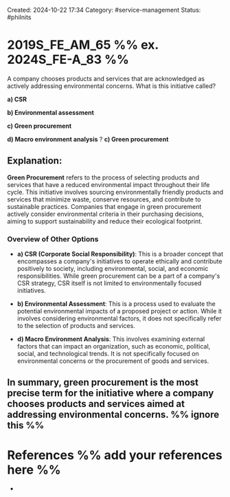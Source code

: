 Created: 2024-10-22 17:34
Category: #service-management 
Status: #philnits



# 2019S_FE_AM_65 %% ex. 2024S_FE-A_83 %%

A company chooses products and services that are acknowledged as actively addressing environmental concerns. What is this initiative called? 

**a) CSR** 

**b) Environmental assessment** 

**c) Green procurement** 

**d) Macro environment analysis**
?
**c) Green procurement** 
## **Explanation:**

**Green Procurement** refers to the process of selecting products and services that have a reduced environmental impact throughout their life cycle. This initiative involves sourcing environmentally friendly products and services that minimize waste, conserve resources, and contribute to sustainable practices. Companies that engage in green procurement actively consider environmental criteria in their purchasing decisions, aiming to support sustainability and reduce their ecological footprint.

### Overview of Other Options

- **a) CSR (Corporate Social Responsibility)**: This is a broader concept that encompasses a company's initiatives to operate ethically and contribute positively to society, including environmental, social, and economic responsibilities. While green procurement can be a part of a company's CSR strategy, CSR itself is not limited to environmentally focused initiatives.
    
- **b) Environmental Assessment**: This is a process used to evaluate the potential environmental impacts of a proposed project or action. While it involves considering environmental factors, it does not specifically refer to the selection of products and services.
    
- **d) Macro Environment Analysis**: This involves examining external factors that can impact an organization, such as economic, political, social, and technological trends. It is not specifically focused on environmental concerns or the procurement of goods and services.
    

In summary, **green procurement** is the most precise term for the initiative where a company chooses products and services aimed at addressing environmental concerns.
%% ignore this %%
---









# References %% add your references here %%
- 